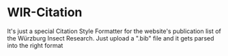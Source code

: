 # WIR-Citation
It's just a special Citation Style Formatter for the website's publication list of the Würzburg Insect Research. 
Just upload a ".bib" file and it gets parsed into the right format
